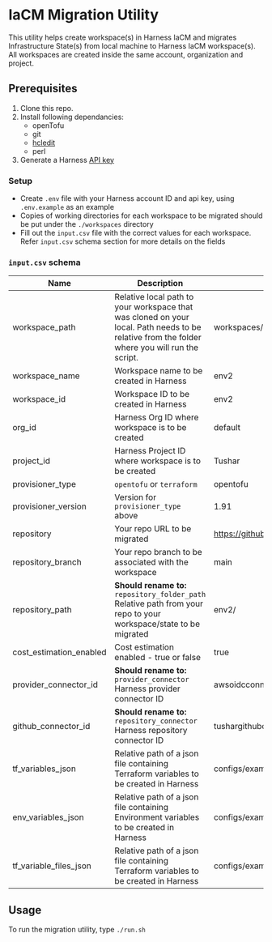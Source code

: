# IaCM Migration Utility
This utility helps create workspace(s) in Harness IaCM and migrates Infrastructure State(s) from local machine to Harness IaCM workspace(s). All workspaces are created inside the same account, organization and project.

## Prerequisites
1. Clone this repo.
2. Install following dependancies:
    * openTofu
    * git
    * [hcledit](https://github.com/minamijoyo/hcledit)
    * perl
3. Generate a Harness [API key](https://developer.harness.io/docs/platform/automation/api/add-and-manage-api-keys/)

### Setup
* Create `.env` file with your Harness account ID and api key, using `.env.example` as an example
* Copies of working directories for each workspace to be migrated should be put under the `./workspaces` directory
* Fill out the `input.csv` file with the correct values for each workspace. Refer `input.csv` schema section for more details on the fields

### `input.csv` schema
| Name                   | Description                                                                                  | Example Value                                    | Required |
|------------------------|----------------------------------------------------------------------------------------------|--------------------------------------------------|----------|
| workspace_path         | Relative local path to your workspace that was cloned on your local. Path needs to be relative from the folder where you will run the script. | workspaces/verint/env2                           | Yes      |
| workspace_name         | Workspace name to be created in Harness                                                      | env2                                             | Yes      |
| workspace_id           | Workspace ID to be created in Harness                                                        | env2                                             | Yes      |
| org_id                 | Harness Org ID where workspace is to be created                                              | default                                          | Yes      |
| project_id             | Harness Project ID where workspace is to be created                                          | Tushar                                           | Yes      |
| provisioner_type       | `opentofu` or `terraform`                                                                    | opentofu                                         | Yes      |
| provisioner_version    | Version for `provisioner_type` above                                                         | 1.91                                             | Yes      |
| repository             | Your repo URL to be migrated                                                                 | https://github.com/tusharkapadi/verint          | Yes      |
| repository_branch      | Your repo branch to be associated with the workspace                                         | main                                             | Yes      |
| repository_path        | **Should rename to:** `repository_folder_path`<br>Relative path from your repo to your workspace/state to be migrated | env2/                                            | Yes      |
| cost_estimation_enabled| Cost estimation enabled - true or false                                                      | true                                             | Yes       |
| provider_connector_id  | **Should rename to:** `provider_connector`<br>Harness provider connector ID                  | awsoidcconnector                                 | Yes      |
| github_connector_id    | **Should rename to:** `repository_connector`<br>Harness repository connector ID              | tushargithubconnector                           | Yes      |
| tf_variables_json      | Relative path of a json file containing Terraform variables to be created in Harness         | configs/example_workspace/tf_variables.json      | No       |
| env_variables_json     | Relative path of a json file containing Environment variables to be created in Harness       | configs/example_workspace/env_variables.json     | No       |
| tf_variable_files_json | Relative path of a json file containing Terraform variables to be created in Harness         | configs/example_workspace/tf_variables_files.json| No       |


## Usage
To run the migration utility, type `./run.sh`
